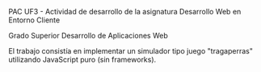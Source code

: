 
<p>PAC UF3 - Actividad de desarrollo de la asignatura Desarrollo Web en Entorno Cliente</p>
<p>Grado Superior Desarrollo de Aplicaciones Web</p>

El trabajo consistía en implementar un simulador tipo juego "tragaperras" utilizando JavaScript puro (sin frameworks).
 
